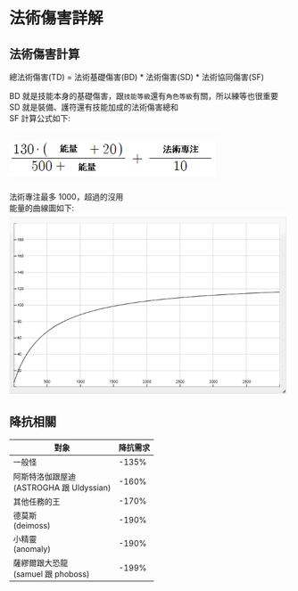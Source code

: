# 法術傷害詳解

## 法術傷害計算

總法術傷害(TD) = 法術基礎傷害(BD) \* 法術傷害(SD) \* 法術協同傷害(SF)

BD 就是技能本身的基礎傷害，跟`技能等級`還有`角色等級`有關，所以練等也很重要  
SD 就是裝備、護符還有技能加成的法術傷害總和  
SF 計算公式如下:

![TD](./images/image01.png)

法術專注最多 1000，超過的沒用  
能量的曲線圖如下:  
![energy](./images/image02.png)

## 降抗相關

| 對象                                         | 降抗需求 |
| -------------------------------------------- | -------- |
| 一般怪                                       | -135%    |
| 阿斯特洛伽跟屋迪<br/>(ASTROGHA 跟 Uldyssian) | -160%    |
| 其他任務的王                                 | -170%    |
| 德莫斯<br/>(deimoss)                         | -190%    |
| 小精靈<br/>(anomaly)                         | -190%    |
| 薩繆爾跟大恐龍<br/>(samuel 跟 phoboss)       | -199%    |
